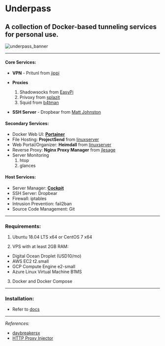 # Underpass

## A collection of Docker-based tunneling services for personal use.

![underpass_banner](https://user-images.githubusercontent.com/9207205/90979447-b0561a80-e587-11ea-951f-efcaaed63654.png)

***

#### Core Services:
- **VPN** - Pritunl from [jippi](https://hub.docker.com/r/jippi/pritunl)

- **Proxies**
  1. Shadowsocks from [EasyPi](https://github.com/EasyPi/docker-shadowsocks-libev)
  2. Privoxy from [splazit](https://hub.docker.com/r/splazit/privoxy-alpine)
  2. Squid from [b4tman](https://hub.docker.com/r/b4tman/squid)

- **SSH Server** - Dropbear from [Matt Johnston](https://matt.ucc.asn.au/dropbear/dropbear.html)

#### Secondary Services:
- Docker Web UI: **[Portainer](https://hub.docker.com/r/portainer/portainer)**
- File Hosting: **ProjectSend** from [linuxserver](https://hub.docker.com/r/linuxserver/projectsend)
- Web Portal/Organizer: **Heimdall** from [linuxserver](https://hub.docker.com/r/linuxserver/heimdall)
- Reverse Proxy: **Nginx Proxy Manager** from [jlesage](https://hub.docker.com/r/jlesage/nginx-proxy-manager)
- Server Monitoring
  1. htop
  2. glances

#### Host Services:
- Server Manager: **[Cockpit](https://cockpit-project.org/)**
- SSH Server: Dropbear
- Firewall: iptables
- Intrusion Prevention: fail2ban
- Source Code Management: Git

***

### Requirements:
1. Ubuntu 18.04 LTS x64 or CentOS 7 x64

2. VPS with at least 2GB RAM:
  - Digital Ocean Droplet (USD10/mo)
  - AWS EC2 t2.small
  - GCP Compute Engine e2-small
  - Azure Linux Virtual Machine B1MS

3. Docker and Docker Compose

***

### Installation:
- Refer to [docs](https://github.com/gabotronix/underpass-docs)

***

_References:_

- [daybreakersx](https://github.com/daybreakersx)
- [HTTP Proxy Injector](https://sourceforge.net/projects/httpproxyinjector/)
